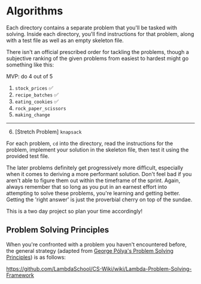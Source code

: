 # Algorithms

Each directory contains a separate problem that you'll be tasked with solving.
Inside each directory, you'll find instructions for that problem, along with a
test file as well as an empty skeleton file.

There isn't an official prescribed order for tackling the problems, though a
subjective ranking of the given problems from easiest to hardest might go
something like this:

MVP: do 4 out of 5

1.  `stock_prices` ✅
2.  `recipe_batches` ✅
3.  `eating_cookies` ✅
4.  `rock_paper_scissors`
5.  `making_change`

---

6.  [Stretch Problem] `knapsack`

For each problem, `cd` into the directory, read the instructions for the
problem, implement your solution in the skeleton file, then test it using the
provided test file.

The later problems definitely get progressively more difficult, especially when
it comes to deriving a more performant solution. Don't feel bad if you aren't
able to figure them out within the timeframe of the sprint. Again, always
remember that so long as you put in an earnest effort into attempting to solve
these problems, you're learning and getting better. Getting the 'right answer'
is just the proverbial cherry on top of the sundae.

This is a two day project so plan your time accordingly!

## Problem Solving Principles

When you're confronted with a problem you haven't encountered before, the
general strategy (adapted from [George Pólya's Problem Solving
Principles](https://en.wikipedia.org/wiki/How_to_Solve_It)) is as follows:

https://github.com/LambdaSchool/CS-Wiki/wiki/Lambda-Problem-Solving-Framework

